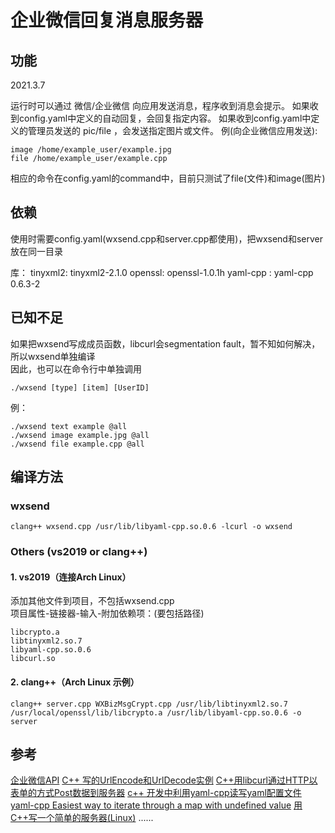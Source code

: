 # 企业微信回复消息服务器

## 功能
2021.3.7

运行时可以通过 微信/企业微信 向应用发送消息，程序收到消息会提示。
如果收到config.yaml中定义的自动回复，会回复指定内容。
如果收到config.yaml中定义的管理员发送的 pic/file ，会发送指定图片或文件。
例(向企业微信应用发送):
```
image /home/example_user/example.jpg
file /home/example_user/example.cpp
```
相应的命令在config.yaml的command中，目前只测试了file(文件)和image(图片)

## 依赖
使用时需要config.yaml(wxsend.cpp和server.cpp都使用)，把wxsend和server放在同一目录  

库：
	tinyxml2: tinyxml2-2.1.0
	openssl: openssl-1.0.1h
	yaml-cpp : yaml-cpp 0.6.3-2

## 已知不足
如果把wxsend写成成员函数，libcurl会segmentation fault，暂不知如何解决，所以wxsend单独编译  
因此，也可以在命令行中单独调用
```	
./wxsend [type] [item] [UserID]
```
例：
```	
./wxsend text example @all
./wxsend image example.jpg @all
./wxsend file example.cpp @all
```
## 编译方法

### wxsend 
```
clang++ wxsend.cpp /usr/lib/libyaml-cpp.so.0.6 -lcurl -o wxsend
```
### Others (vs2019 or clang++)

#### 1. vs2019（连接Arch Linux）
添加其他文件到项目，不包括wxsend.cpp  
项目属性-链接器-输入-附加依赖项：(要包括路径)  
```	
libcrypto.a
libtinyxml2.so.7
libyaml-cpp.so.0.6
libcurl.so
```
#### 2. clang++（Arch Linux 示例）
```
clang++ server.cpp WXBizMsgCrypt.cpp /usr/lib/libtinyxml2.so.7 /usr/local/openssl/lib/libcrypto.a /usr/lib/libyaml-cpp.so.0.6 -o server

```
## 参考
[企业微信API](https://work.weixin.qq.com/api/doc)
[C++ 写的UrlEncode和UrlDecode实例](https://www.jb51.net/article/201855.htm)
[C++用libcurl通过HTTP以表单的方式Post数据到服务器](https://blog.csdn.net/shaoyiju/article/details/78238336)
[c++ 开发中利用yaml-cpp读写yaml配置文件](https://blog.csdn.net/briblue/article/details/89515470)
[yaml-cpp Easiest way to iterate through a map with undefined value](https://stackoverflow.com/questions/12374691/yaml-cpp-easiest-way-to-iterate-through-a-map-with-undefined-values)
[用C++写一个简单的服务器(Linux)](https://blog.csdn.net/qq_29695701/article/details/83830108)
......

